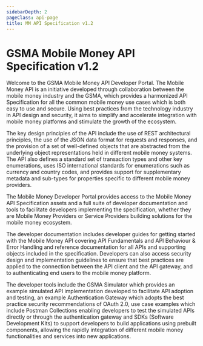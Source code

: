 ```yaml
---
sidebarDepth: 2
pageClass: api-page
title: MM API Specification v1.2
---
```


# GSMA Mobile Money API Specification v1.2

Welcome to the GSMA Mobile Money API Developer Portal.  The Mobile Money API is an initiative developed through collaboration between the mobile money industry and the GSMA, which provides a harmonized API Specification for all the common mobile money use cases which is both easy to use and secure.  Using best practices from the technology industry in API design and security, it aims to simplify and accelerate integration with mobile money platforms and stimulate the growth of the ecosystem.

The key design principles of the API include the use of REST architectural principles, the use of the JSON data format for requests and responses, and the provision of a set of well-defined objects that are abstracted from the underlying object representations held in different mobile money systems.  The API also defines a standard set of transaction types and other key enumerations, uses ISO international standards for enumerations such as currency and country codes, and provides support for supplementary metadata and sub-types for properties specific to different mobile money providers.

The Mobile Money Developer Portal provides access to the Mobile Money API Specification assets and a full suite of developer documentation and tools to facilitate developers implementing the specification, whether they are Mobile Money Providers or Service Providers building solutions for the mobile money ecosystem.

The developer documentation includes developer guides for getting started with the Mobile Money API covering API Fundamentals and API Behaviour & Error Handling and reference documentation for all APIs and supporting objects included in the specification.  Developers can also access security design and implementation guidelines to ensure that best practices are applied to the connection between the API client and the API gateway, and to authenticating end users to the mobile money platform.

The developer tools include the GSMA Simulator which provides an example simulated API implementation developed to facilitate API adoption and testing, an example Authentication Gateway which adopts the best practice security recommendations of OAuth 2.0, use case examples which include Postman Collections enabling developers to test the simulated APIs directly or through the authentication gateway and SDKs (Software Development Kits) to support developers to build applications using prebuilt components, allowing the rapidly integration of different mobile money functionalities and services into new applications.
